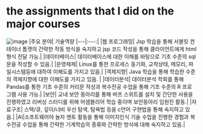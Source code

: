 # the assignments that I did on the major courses 
![image](https://user-images.githubusercontent.com/102217402/210731774-f536b231-8e19-46f7-bab7-96376c5e32be.png)
|주요 분야| 기술역량
|---|:---:|
|웹 프로그래밍| Jsp 학습을 통해 서블릿 컨테이너 톰캣의 간략한 작동 방식을 숙지하고 jsp 코드 작성을 통해 클라이언트에게 html 형식 전달 가능.|
|데이터베이스| 데이터베이스에 대한 이해를 바탕으로 기초 수준의 sql문을 작성할 수 있음.|
|운영체제| Linux를 통한 프로세스 동기화, 교착상태, 메모리, 파일시스템등에 대하여 이해도를 가지고 있음.|
|객체지향| Java 학습을 통해 학습한 수준의 객체지향에 대한 이해도를 가지고 있음. |
|데이터분석| 데이터분석 학회를 통해 Pandas를 통한 기초 수준의 커리문 작성과 복수전공 수업을 통해 기초 수준의 R 프로그램 사용 가능.|
|보안| 교내 보안 동아리를 통해 버프 스위트를 설치 및 간단한 사용을 진행하였고 리버싱 스터디를 위해 어셈블리어 학습 중이며 보안동아리 임원진 활동.|
|자료구조| 스택/큐, 깊이/너비 우선 탐색, 탐욕법 등을 c언어 구현법을 통해 숙지하고 있음.|
|AI|소프트웨어야 놀자 멘토 활동을 통해 이미지인식 기술 수업을 진행한 경험과 복수전공 수업을 통해 간략한 기계학습의 종류와 간략한 방식에 대해 숙지하고 있음.|

